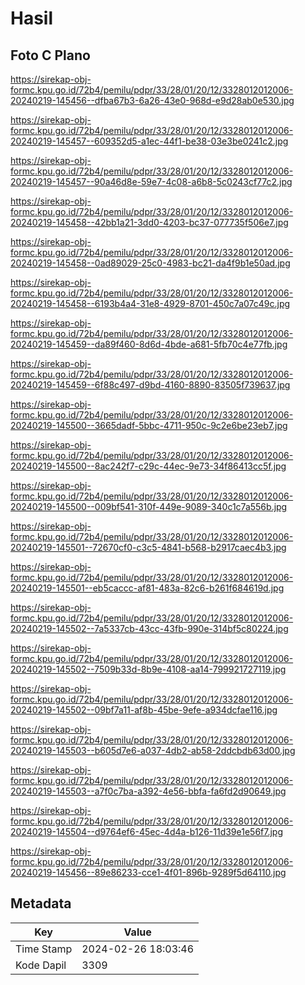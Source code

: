 # Hasil

## Foto C Plano

https://sirekap-obj-formc.kpu.go.id/72b4/pemilu/pdpr/33/28/01/20/12/3328012012006-20240219-145456--dfba67b3-6a26-43e0-968d-e9d28ab0e530.jpg

https://sirekap-obj-formc.kpu.go.id/72b4/pemilu/pdpr/33/28/01/20/12/3328012012006-20240219-145457--609352d5-a1ec-44f1-be38-03e3be0241c2.jpg

https://sirekap-obj-formc.kpu.go.id/72b4/pemilu/pdpr/33/28/01/20/12/3328012012006-20240219-145457--90a46d8e-59e7-4c08-a6b8-5c0243cf77c2.jpg

https://sirekap-obj-formc.kpu.go.id/72b4/pemilu/pdpr/33/28/01/20/12/3328012012006-20240219-145458--42bb1a21-3dd0-4203-bc37-077735f506e7.jpg

https://sirekap-obj-formc.kpu.go.id/72b4/pemilu/pdpr/33/28/01/20/12/3328012012006-20240219-145458--0ad89029-25c0-4983-bc21-da4f9b1e50ad.jpg

https://sirekap-obj-formc.kpu.go.id/72b4/pemilu/pdpr/33/28/01/20/12/3328012012006-20240219-145458--6193b4a4-31e8-4929-8701-450c7a07c49c.jpg

https://sirekap-obj-formc.kpu.go.id/72b4/pemilu/pdpr/33/28/01/20/12/3328012012006-20240219-145459--da89f460-8d6d-4bde-a681-5fb70c4e77fb.jpg

https://sirekap-obj-formc.kpu.go.id/72b4/pemilu/pdpr/33/28/01/20/12/3328012012006-20240219-145459--6f88c497-d9bd-4160-8890-83505f739637.jpg

https://sirekap-obj-formc.kpu.go.id/72b4/pemilu/pdpr/33/28/01/20/12/3328012012006-20240219-145500--3665dadf-5bbc-4711-950c-9c2e6be23eb7.jpg

https://sirekap-obj-formc.kpu.go.id/72b4/pemilu/pdpr/33/28/01/20/12/3328012012006-20240219-145500--8ac242f7-c29c-44ec-9e73-34f86413cc5f.jpg

https://sirekap-obj-formc.kpu.go.id/72b4/pemilu/pdpr/33/28/01/20/12/3328012012006-20240219-145500--009bf541-310f-449e-9089-340c1c7a556b.jpg

https://sirekap-obj-formc.kpu.go.id/72b4/pemilu/pdpr/33/28/01/20/12/3328012012006-20240219-145501--72670cf0-c3c5-4841-b568-b2917caec4b3.jpg

https://sirekap-obj-formc.kpu.go.id/72b4/pemilu/pdpr/33/28/01/20/12/3328012012006-20240219-145501--eb5caccc-af81-483a-82c6-b261f684619d.jpg

https://sirekap-obj-formc.kpu.go.id/72b4/pemilu/pdpr/33/28/01/20/12/3328012012006-20240219-145502--7a5337cb-43cc-43fb-990e-314bf5c80224.jpg

https://sirekap-obj-formc.kpu.go.id/72b4/pemilu/pdpr/33/28/01/20/12/3328012012006-20240219-145502--7509b33d-8b9e-4108-aa14-799921727119.jpg

https://sirekap-obj-formc.kpu.go.id/72b4/pemilu/pdpr/33/28/01/20/12/3328012012006-20240219-145502--09bf7a11-af8b-45be-9efe-a934dcfae116.jpg

https://sirekap-obj-formc.kpu.go.id/72b4/pemilu/pdpr/33/28/01/20/12/3328012012006-20240219-145503--b605d7e6-a037-4db2-ab58-2ddcbdb63d00.jpg

https://sirekap-obj-formc.kpu.go.id/72b4/pemilu/pdpr/33/28/01/20/12/3328012012006-20240219-145503--a7f0c7ba-a392-4e56-bbfa-fa6fd2d90649.jpg

https://sirekap-obj-formc.kpu.go.id/72b4/pemilu/pdpr/33/28/01/20/12/3328012012006-20240219-145504--d9764ef6-45ec-4d4a-b126-11d39e1e56f7.jpg

https://sirekap-obj-formc.kpu.go.id/72b4/pemilu/pdpr/33/28/01/20/12/3328012012006-20240219-145456--89e86233-cce1-4f01-896b-9289f5d64110.jpg


## Metadata

| Key        | Value               |
| ---------- | ------------------- |
| Time Stamp | 2024-02-26 18:03:46 |
| Kode Dapil | 3309                |



